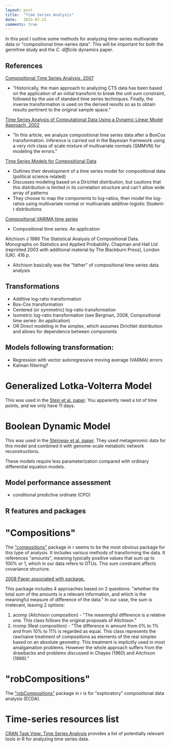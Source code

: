 ```yaml
---
layout: post
title:  "Time Series Analysis"
date:   2015-07-22
comments: true
---
```


In this post I outline some methods for analyzing time-series multivariate data or "compositional time-series data". This will be important for both the germfree study and the *C. difficile* dynamics paper. 

## References
[Compositional Time Series Analysis, 2007](http://ima.udg.edu/~barcelo/index_archivos/ISI2007_Aguilar.pdf)

* "Historically, the main approach to analyzing CTS data has been based on the application of an initial transform to break the unit sum constraint, followed by the use of standard time series techniques. Finally, the inverse transformation is used on the derived results so as to obtain results pertinent to the original sample space."

[Time Series Analysis of Computational Data Using a Dynamic Linear Model Approach, 2002](http://www.amstat.org/sections/srms/proceedings/y2002/files/jsm2002-000806.pdf)

* "In this article, we analyze compositional time series data after a BoxCox transformation. Inference is carried out in the Bayesian framework using a very rich class of scale mixture of multivariate normals (SMMVN) for modeling the errors."

[Time Series Models for Compositional Data](http://polmeth.wustl.edu/media/Paper/brand99b.pdf)

* Outlines their development of a time series model for compositional data (political science related) 
* Discusses modeling based on a Dirichlet distribution, but cautions that this distribution is limited in its correlation structure and can't allow wide array of patterns
* They choose to map the components to log-ratios, then model the log-ratios using multivariate normal or multivariate additive-logistic Student-t distributions

[Compositional VARIMA time series](http://onlinelibrary.wiley.com/store/10.1002/9781119976462.ch7/asset/ch7.pdf?v=1&t=icf4irac&s=76e2d3498fd65a79d1d8ae0212fefa17152ab5dd)

* Compositional time series: An application

Aitchison J 1986 The Statistical Analysis of Compositional Data. Monographs on Statistics and Applied Probability. Chapman and Hall Ltd (reprinted 2003 with additional material by The Blackburn Press), London (UK). 416 p.

* Aitchison basically was the "father" of compositional time series data analysis

## Transformations

* Additive log-ratio transformation
* Box-Cox transformation
* Centered (or symmetric) log-ratio transformation 
* Isometric log-ratio transformation (see Bergman, 2008, Compositional time series: An application)
* OR Direct modeling in the simplex, which assumes Dirichlet distribution and allows for dependence between components

## Models following transformation:
 
* Regression with vector autoregressive moving average (VARMA) errors
* Kalman filtering? 

# Generalized Lotka-Volterra Model

This was used in the [Stein et al. paper](http://journals.plos.org/ploscompbiol/article?id=10.1371/journal.pcbi.1003388). You apparently need a lot of time points, and we only have 11 days. 

# Boolean Dynamic Model

This was used in the [Steinway et al. paper](http://journals.plos.org/ploscompbiol/article?id=10.1371/journal.pcbi.1004338). They used metagenomic data for this model and combined it with genome-scale metabolic network reconstructions. 

These models require less parameterization compared with ordinary differential equation models. 

## Model performance assessment

* conditional predictive ordinate (CPO)

## R features and packages

# "Compositions"

The ["compositions"](https://cran.r-project.org/web/packages/compositions/compositions.pdf) package in r seems to be the most obvious package for this type of analysis. It includes various methods of transforming the data. It references "amounts", meaning typically positive values that sum up to 100% or 1, which in our data refers to OTUs. This sum constraint affects covariance structure. 

[2008 Paper associated with package.](http://www.sciencedirect.com/science/article/pii/S009830040700101X)

This package includes 4 approaches based on 2 questions: "whether the total sum of the amounts is a relevant information, and which is the meaningful measure of difference of the data." In our case, the sum is irrelevant, leaving 2 options: 

1. acomp (Aitchison composition) - "The meaningful difference is a relative one.  This class follows the original proposals of Aitchison."
2. rcomp (Real composition) - "The difference in amount from 0% to 1% and from 10% to 11% is regarded as equal. This class represents the raw/naive treatment of compositions as elements of the real simplex based on an absolute geometry. This treatment is implicitly used in most amalgamation problems. However the whole approach suffers from the drawbacks and problems discussed in Chayes (1960) and Aitchison (1986)."

# "robCompositions"

The ["robCompositions"](http://www.statistik.tuwien.ac.at/public/filz/papers/2010CDAM2.pdf) package in r is for "exploratory" compositional data analysis (ECDA). 

# Time-series resources list

[CRAN Task View: Time Series Analysis](https://cran.r-project.org/web/views/TimeSeries.html) provides a list of potentially relevant tools in R for analyzing time series data. 